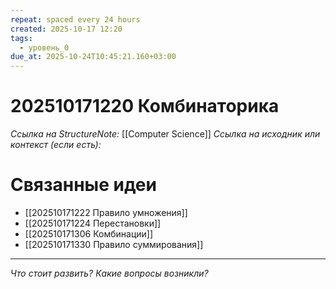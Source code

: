 ```yaml
---
repeat: spaced every 24 hours
created: 2025-10-17 12:20
tags:
  - уровень_0
due_at: 2025-10-24T10:45:21.160+03:00
---
```

# 202510171220 Комбинаторика

*Ссылка на StructureNote:* [[Computer Science]]
*Ссылка на исходник или контекст (если есть):*

# Связанные идеи

- [[202510171222 Правило умножения]]
- [[202510171224 Перестановки]]
- [[202510171306 Комбинации]]
- [[202510171330 Правило суммирования]]

---

*Что стоит развить? Какие вопросы возникли?*

